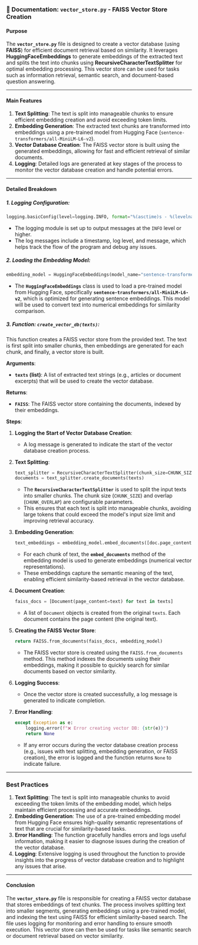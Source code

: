 ### **📄 Documentation: `vector_store.py` - FAISS Vector Store Creation**

#### **Purpose**
The **`vector_store.py`** file is designed to create a vector database (using **FAISS**) for efficient document retrieval based on similarity. It leverages **HuggingFaceEmbeddings** to generate embeddings of the extracted text and splits the text into chunks using **RecursiveCharacterTextSplitter** for optimal embedding processing. This vector store can be used for tasks such as information retrieval, semantic search, and document-based question answering.

---

#### **Main Features**
1. **Text Splitting**: The text is split into manageable chunks to ensure efficient embedding creation and avoid exceeding token limits.
2. **Embedding Generation**: The extracted text chunks are transformed into embeddings using a pre-trained model from Hugging Face (`sentence-transformers/all-MiniLM-L6-v2`).
3. **Vector Database Creation**: The FAISS vector store is built using the generated embeddings, allowing for fast and efficient retrieval of similar documents.
4. **Logging**: Detailed logs are generated at key stages of the process to monitor the vector database creation and handle potential errors.

---

#### **Detailed Breakdown**

##### 1. **Logging Configuration**:
```python
logging.basicConfig(level=logging.INFO, format="%(asctime)s - %(levelname)s - %(message)s")
```
- The logging module is set up to output messages at the `INFO` level or higher.
- The log messages include a timestamp, log level, and message, which helps track the flow of the program and debug any issues.

##### 2. **Loading the Embedding Model**:
```python
embedding_model = HuggingFaceEmbeddings(model_name="sentence-transformers/all-MiniLM-L6-v2")
```
- The **`HuggingFaceEmbeddings`** class is used to load a pre-trained model from Hugging Face, specifically **`sentence-transformers/all-MiniLM-L6-v2`**, which is optimized for generating sentence embeddings. This model will be used to convert text into numerical embeddings for similarity comparison.

##### 3. **Function: `create_vector_db(texts)`**:
This function creates a FAISS vector store from the provided text. The text is first split into smaller chunks, then embeddings are generated for each chunk, and finally, a vector store is built.

**Arguments**:
- **`texts` (list)**: A list of extracted text strings (e.g., articles or document excerpts) that will be used to create the vector database.

**Returns**:
- **`FAISS`**: The FAISS vector store containing the documents, indexed by their embeddings.

**Steps**:

1. **Logging the Start of Vector Database Creation**:
   - A log message is generated to indicate the start of the vector database creation process.

2. **Text Splitting**:
   ```python
   text_splitter = RecursiveCharacterTextSplitter(chunk_size=CHUNK_SIZE, chunk_overlap=CHUNK_OVERLAP)
   documents = text_splitter.create_documents(texts)
   ```
   - The **`RecursiveCharacterTextSplitter`** is used to split the input texts into smaller chunks. The chunk size (`CHUNK_SIZE`) and overlap (`CHUNK_OVERLAP`) are configurable parameters.
   - This ensures that each text is split into manageable chunks, avoiding large tokens that could exceed the model's input size limit and improving retrieval accuracy.

3. **Embedding Generation**:
   ```python
   text_embeddings = embedding_model.embed_documents([doc.page_content for doc in documents])
   ```
   - For each chunk of text, the **`embed_documents`** method of the embedding model is used to generate embeddings (numerical vector representations).
   - These embeddings capture the semantic meaning of the text, enabling efficient similarity-based retrieval in the vector database.

4. **Document Creation**:
   ```python
   faiss_docs = [Document(page_content=text) for text in texts]
   ```
   - A list of `Document` objects is created from the original `texts`. Each document contains the page content (the original text).

5. **Creating the FAISS Vector Store**:
   ```python
   return FAISS.from_documents(faiss_docs, embedding_model)
   ```
   - The FAISS vector store is created using the `FAISS.from_documents` method. This method indexes the documents using their embeddings, making it possible to quickly search for similar documents based on vector similarity.

6. **Logging Success**:
   - Once the vector store is created successfully, a log message is generated to indicate completion.

7. **Error Handling**:
   ```python
   except Exception as e:
       logging.error(f"❌ Error creating vector DB: {str(e)}")
       return None
   ```
   - If any error occurs during the vector database creation process (e.g., issues with text splitting, embedding generation, or FAISS creation), the error is logged and the function returns `None` to indicate failure.

---

### **Best Practices**
1. **Text Splitting**: The text is split into manageable chunks to avoid exceeding the token limits of the embedding model, which helps maintain efficient processing and accurate embeddings.
2. **Embedding Generation**: The use of a pre-trained embedding model from Hugging Face ensures high-quality semantic representations of text that are crucial for similarity-based tasks.
3. **Error Handling**: The function gracefully handles errors and logs useful information, making it easier to diagnose issues during the creation of the vector database.
4. **Logging**: Extensive logging is used throughout the function to provide insights into the progress of vector database creation and to highlight any issues that arise.

---

#### **Conclusion**
The **`vector_store.py`** file is responsible for creating a FAISS vector database that stores embeddings of text chunks. The process involves splitting text into smaller segments, generating embeddings using a pre-trained model, and indexing the text using FAISS for efficient similarity-based search. The file uses logging for monitoring and error handling to ensure smooth execution. This vector store can then be used for tasks like semantic search or document retrieval based on vector similarity.